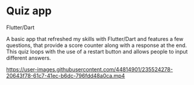 # Quiz app 

Flutter/Dart


A basic app that refreshed my skills with Flutter/Dart and features a few questions, that provide a score counter along with a response at the end. This quiz loops with the use of a restart button and allows people to input different answers. 





https://user-images.githubusercontent.com/44814901/235524278-20643f78-61c7-41ec-b6dc-796fdd48a0ca.mp4

